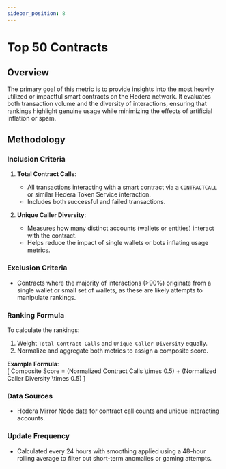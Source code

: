 ```yaml
---
sidebar_position: 8
---
```


# Top 50 Contracts

## Overview  
The primary goal of this metric is to provide insights into the most heavily utilized or impactful smart contracts on the Hedera network. It evaluates both transaction volume and the diversity of interactions, ensuring that rankings highlight genuine usage while minimizing the effects of artificial inflation or spam.  

## Methodology  

### Inclusion Criteria  
1. **Total Contract Calls**:  
   - All transactions interacting with a smart contract via a `CONTRACTCALL` or similar Hedera Token Service interaction.  
   - Includes both successful and failed transactions.  

2. **Unique Caller Diversity**:  
   - Measures how many distinct accounts (wallets or entities) interact with the contract.  
   - Helps reduce the impact of single wallets or bots inflating usage metrics.  

### Exclusion Criteria  
- Contracts where the majority of interactions (>90%) originate from a single wallet or small set of wallets, as these are likely attempts to manipulate rankings.  

### Ranking Formula  
To calculate the rankings:  
1. Weight `Total Contract Calls` and `Unique Caller Diversity` equally.  
2. Normalize and aggregate both metrics to assign a composite score.  

**Example Formula**:  
\[ Composite Score = (Normalized Contract Calls \times 0.5) + (Normalized Caller Diversity \times 0.5) \]  

### Data Sources  
- Hedera Mirror Node data for contract call counts and unique interacting accounts.  

### Update Frequency  
- Calculated every 24 hours with smoothing applied using a 48-hour rolling average to filter out short-term anomalies or gaming attempts.  